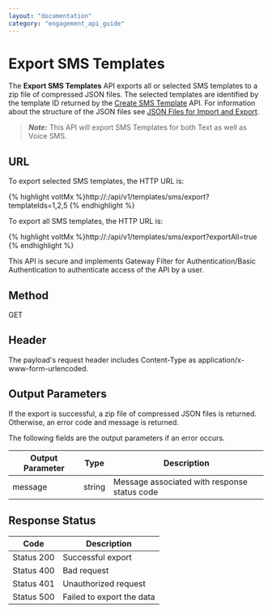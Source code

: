 ```yaml
---
layout: "documentation"
category: "engagement_api_guide"
---
```


# Export SMS Templates

The **Export SMS Templates** API exports all or selected SMS templates to a zip file of compressed JSON files. The selected templates are identified by the template ID returned by the [Create SMS Template](Create_SMS_Template.html) API. For information about the structure of the JSON files see [JSON Files for Import and Export](../JSON_Files.html).

> **_Note:_** This API will export SMS Templates for both Text as well as Voice SMS.

## URL

To export selected SMS templates, the HTTP URL is:

{% highlight voltMx %}http://<host>:<port>/api/v1/templates/sms/export?templateIds=1,2,5
{% endhighlight %}

To export all SMS templates, the HTTP URL is:

{% highlight voltMx %}http://<host>:<port>/api/v1/templates/sms/export?exportAll=true
{% endhighlight %}

This API is secure and implements Gateway Filter for Authentication/Basic Authentication to authenticate access of the API by a user.

## Method

GET

## Header

The payload's request header includes Content-Type as application/x-www-form-urlencoded.

## Output Parameters

If the export is successful, a zip file of compressed JSON files is returned. Otherwise, an error code and message is returned.

The following fields are the output parameters if an error occurs.

| Output Parameter | Type   | Description                                  |
| ---------------- | ------ | -------------------------------------------- |
| message          | string | Message associated with response status code |

## Response Status

| Code       | Description               |
| ---------- | ------------------------- |
| Status 200 | Successful export         |
| Status 400 | Bad request               |
| Status 401 | Unauthorized request      |
| Status 500 | Failed to export the data |
